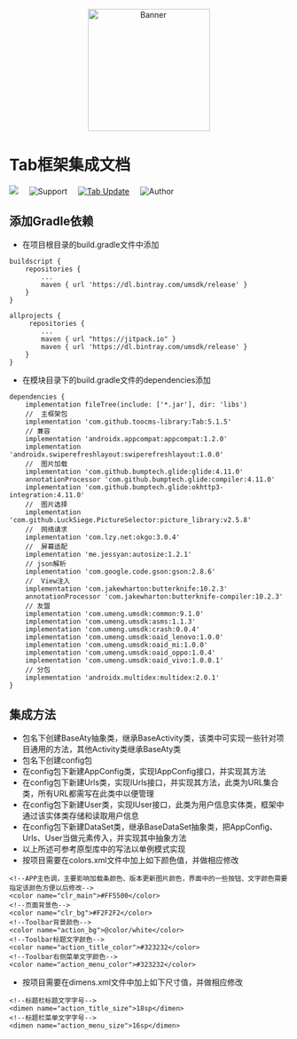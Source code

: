 <p align="center">
  <img src="https://avatars3.githubusercontent.com/u/38806334?s=400&u=b20d7b719e126e45e3d45c0ff04d0597ae3ed703&v=4" width="220" height="220" alt="Banner" />
</p>

# Tab框架集成文档

[![](https://jitpack.io/v/toocms-library/Tab.svg)](https://jitpack.io/#toocms-library/Tab)&#160;&#160;&#160;&#160;&#160;![Support](https://img.shields.io/badge/API-19+-4BC51D.svg)&#160;&#160;&#160;&#160;&#160;[![Tab Update](https://img.shields.io/badge/更新-记录-4BC51D.svg)](https://github.com/toocms-library/Tab/releases)&#160;&#160;&#160;&#160;&#160;![Author](https://img.shields.io/badge/Author-Zero-4BC51D.svg)

## 添加Gradle依赖
- 在项目根目录的build.gradle文件中添加
```
buildscript {
    repositories {
        ...
        maven { url 'https://dl.bintray.com/umsdk/release' }
    }
}
```
```
allprojects {
     repositories {
        ...
        maven { url "https://jitpack.io" }
        maven { url 'https://dl.bintray.com/umsdk/release' }
    }
}
```
- 在模块目录下的build.gradle文件的dependencies添加
```
dependencies {
    implementation fileTree(include: ['*.jar'], dir: 'libs')
    //  主框架包
    implementation 'com.github.toocms-library:Tab:5.1.5'
    // 兼容
    implementation 'androidx.appcompat:appcompat:1.2.0'
    implementation 'androidx.swiperefreshlayout:swiperefreshlayout:1.0.0'
    //  图片加载
    implementation 'com.github.bumptech.glide:glide:4.11.0'
    annotationProcessor 'com.github.bumptech.glide:compiler:4.11.0'
    implementation 'com.github.bumptech.glide:okhttp3-integration:4.11.0'
    //  图片选择
    implementation 'com.github.LuckSiege.PictureSelector:picture_library:v2.5.8'
    //  网络请求
    implementation 'com.lzy.net:okgo:3.0.4'
    //  屏幕适配
    implementation 'me.jessyan:autosize:1.2.1'
    // json解析
    implementation 'com.google.code.gson:gson:2.8.6'
    //  View注入
    implementation 'com.jakewharton:butterknife:10.2.3'
    annotationProcessor 'com.jakewharton:butterknife-compiler:10.2.3'
    // 友盟
    implementation 'com.umeng.umsdk:common:9.1.0'
    implementation 'com.umeng.umsdk:asms:1.1.3'
    implementation 'com.umeng.umsdk:crash:0.0.4'
    implementation 'com.umeng.umsdk:oaid_lenovo:1.0.0'
    implementation 'com.umeng.umsdk:oaid_mi:1.0.0'
    implementation 'com.umeng.umsdk:oaid_oppo:1.0.4'
    implementation 'com.umeng.umsdk:oaid_vivo:1.0.0.1'
    // 分包
    implementation 'androidx.multidex:multidex:2.0.1'
}
```
## 集成方法
- 包名下创建BaseAty抽象类，继承BaseActivity类，该类中可实现一些针对项目通用的方法，其他Activity类继承BaseAty类
- 包名下创建config包
- 在config包下新建AppConfig类，实现IAppConfig接口，并实现其方法
- 在config包下新建Urls类，实现IUrls接口，并实现其方法，此类为URL集合类，所有URL都需写在此类中以便管理
- 在config包下新建User类，实现IUser接口，此类为用户信息实体类，框架中通过该实体类存储和读取用户信息
- 在config包下新建DataSet类，继承BaseDataSet抽象类，把AppConfig、Urls、User当做元素传入，并实现其中抽象方法
- 以上所述可参考原型库中的写法以单例模式实现
- 按项目需要在colors.xml文件中加上如下颜色值，并做相应修改
```
<!--APP主色调，主要影响加载条颜色、版本更新图片颜色，界面中的一些按钮、文字颜色需要指定该颜色方便以后修改-->
<color name="clr_main">#FF5500</color>
<!--页面背景色-->
<color name="clr_bg">#F2F2F2</color>
<!--Toolbar背景颜色-->
<color name="action_bg">@color/white</color>
<!--Toolbar标题文字颜色-->
<color name="action_title_color">#323232</color>
<!--Toolbar右侧菜单文字颜色-->
<color name="action_menu_color">#323232</color>
```
- 按项目需要在dimens.xml文件中加上如下尺寸值，并做相应修改
```
<!--标题栏标题文字字号-->
<dimen name="action_title_size">18sp</dimen>
<!--标题栏菜单文字字号-->
<dimen name="action_menu_size">16sp</dimen>
```
